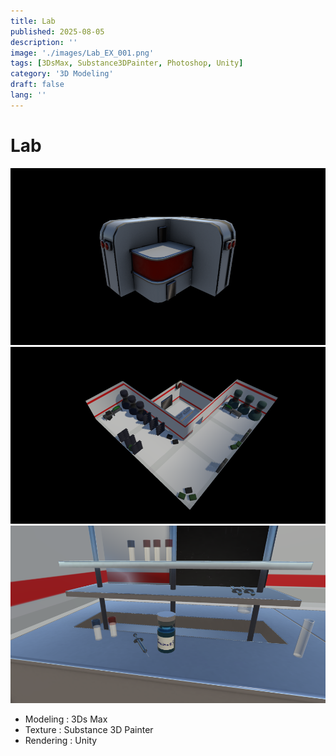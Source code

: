 ```yaml
---
title: Lab
published: 2025-08-05
description: ''
image: './images/Lab_EX_001.png'
tags: [3DsMax, Substance3DPainter, Photoshop, Unity]
category: '3D Modeling'
draft: false 
lang: ''
---
```

# Lab

![1](./images/Lab_EX_001.png)
![2](./images/Lab_EX_004.png)
![2](./images/Lab_EX_013.png)

- Modeling : 3Ds Max
- Texture : Substance 3D Painter
- Rendering : Unity

